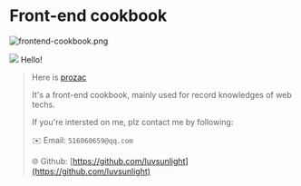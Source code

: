 # Front-end cookbook

![frontend-cookbook.png](https://i.loli.net/2019/10/28/2kF4nuRo53aAlq9.png)

![](http://ww4.sinaimg.cn/large/006tNc79gy1g4eoeruq6vj302g02cwef.jpg)
<span class="icon">Hello!</span>

> Here is [prozac](luvsunlight.github.io)
>
> It's a front-end cookbook, mainly used for record knowledges of web techs.
>
> If you're intersted on me, plz contact me by following:
>
> ✉️ Email: `516060659@qq.com`
>
> 🌐 Github: [https://github.com/luvsunlight](https://github.com/luvsunlight)
